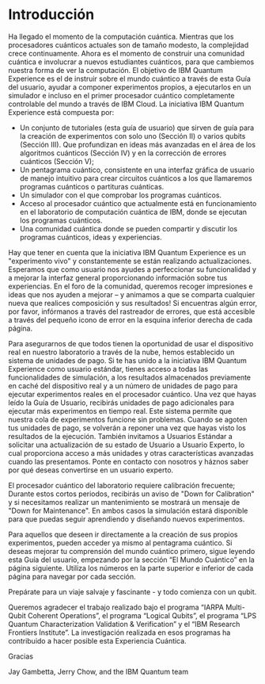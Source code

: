 Introducción
=============

Ha llegado el momento de la computación cuántica. Mientras que los procesadores cuánticos actuales son de tamaño modesto, la complejidad crece continuamente. Ahora es el momento de construir una comunidad cuántica e involucrar a nuevos estudiantes cuánticos, para que cambiemos nuestra forma de ver la computación. El objetivo de IBM Quantum Experience es el de instruir sobre el mundo cuántico a través de esta Guía del usuario, ayudar a componer  experimentos propios, a ejecutarlos en un simulador e incluso en el primer procesador cuántico completamente controlable del mundo a través de IBM Cloud.
La iniciativa IBM Quantum Experience está compuesta por:

+ Un conjunto de tutoriales (esta guía de usuario) que sirven de guía para la creación de experimentos con solo uno (Sección II) o varios qubits (Sección III). Que profundizan en ideas más avanzadas en el área de los algoritmos cuánticos (Sección IV) y en la corrección de errores cuánticos (Sección V);
+ Un pentagrama cuántico, consistente en una interfaz gráfica de usuario de manejo intuitivo para crear circuitos cuánticos a los que llamaremos programas cuánticos o partituras cuánticas.
+ Un simulador con el que comprobar los programas cuánticos.
+ Acceso al procesador cuántico que actualmente está en funcionamiento en el laboratorio de computación cuántica de IBM, donde se ejecutan los programas cuánticos.
+ Una comunidad cuántica donde se pueden compartir y discutir los programas cuánticos, ideas y experiencias.

Hay que tener en cuenta que la iniciativa IBM Quantum Experience es un "experimento vivo" y constantemente se están realizando actualizaciones. Esperamos que como usuario nos ayudes a perfeccionar su funcionalidad y a mejorar la interfaz general proporcionando información sobre tus experiencias. En el foro de la comunidad, queremos recoger impresiones e ideas que nos ayuden a mejorar – y animamos a que se comparta cualquier nueva que realices composición y sus resultados!  Si encuentras algún error, por favor, infórmanos a través del rastreador de errores,  que está accesible a través del pequeño icono de error en la esquina inferior derecha de cada página.

Para asegurarnos de que todos tienen la oportunidad de usar el dispositivo real en nuestro laboratorio a través de la nube, hemos establecido un sistema de unidades de pago. Si te has unido a la iniciativa IBM Quantum Experience como usuario estándar, tienes acceso a todas las funcionalidades de simulación, a los resultados almacenados previamente en caché del dispositivo real y a un número de unidades de pago para ejecutar experimentos reales en el procesador cuántico. Una vez que hayas leído la Guía de Usuario, recibirás unidades de pago adicionales para ejecutar más experimentos en tiempo real. Este sistema permite que nuestra cola de experimentos funcione sin problemas. Cuando se agoten tus unidades de pago, se volverán a reponer una vez que hayas visto los resultados de la ejecución. También invitamos a Usuarios Estándar a solicitar una actualización de su estado de Usuario a Usuario Experto, lo cual proporciona acceso a más unidades y otras características avanzadas cuando las presentamos. Ponte en contacto con nosotros y háznos saber por qué deseas convertirse en un usuario experto.

El procesador cuántico del laboratorio requiere calibración frecuente; Durante estos cortos periodos, recibirás un aviso de "Down for Calibration" y si necesitamos realizar un mantenimiento se mostrará un mensaje de "Down for Maintenance". En ambos casos la simulación estará disponible para que puedas seguir aprendiendo y diseñando nuevos experimentos.

Para aquellos que deseen ir directamente a la creación de sus propios experimentos, pueden acceder ya mismo al pentagrama cuántico. Si deseas mejorar tu comprensión del mundo cuántico primero, sigue leyendo esta Guía del usuario, empezando por la sección “El Mundo Cuántico” en la página siguiente. Utiliza los números en la parte superior e inferior de cada página para navegar por cada sección.

Prepárate para un viaje salvaje y fascinante - y todo comienza con un qubit.

Queremos agradecer el trabajo realizado bajo el programa “IARPA Multi-Qubit Coherent Operations”, el programa “Logical Qubits”, el programa “LPS Quantum Characterization Validation & Verification” y el “IBM Research Frontiers Institute”. La investigación realizada en esos programas ha contribuido a hacer posible esta Experiencia Cuántica.

Gracias

Jay Gambetta, Jerry Chow, and the IBM Quantum team
 
